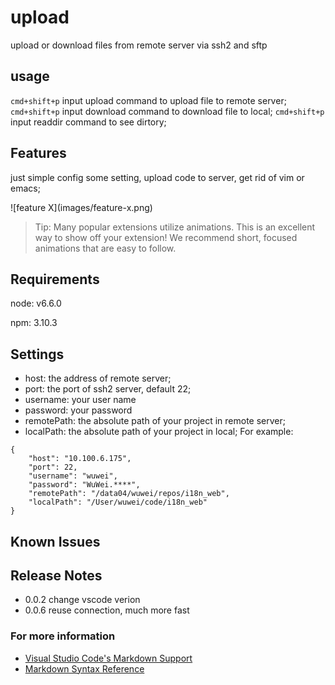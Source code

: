 # upload

upload or download files from remote server via ssh2 and sftp

## usage

`cmd+shift+p` input upload command to upload file to remote server;
`cmd+shift+p` input download command to download file to local;
`cmd+shift+p` input readdir command to see dirtory;

## Features

just simple config some setting, upload code to server, get rid of vim or emacs;

\!\[feature X\]\(images/feature-x.png\)

> Tip: Many popular extensions utilize animations. This is an excellent way to show off your extension! We recommend short, focused animations that are easy to follow.

## Requirements

node: v6.6.0

npm: 3.10.3

## Settings

* host: the address of remote server;
* port: the port of ssh2 server, default 22;
* username: your user name
* password: your password
* remotePath: the absolute path of your project in remote server;
* localPath: the absolute path of your project in local;
For example:

```
{
    "host": "10.100.6.175",
    "port": 22,
    "username": "wuwei",
    "password": "WuWei.****",
    "remotePath": "/data04/wuwei/repos/i18n_web",
    "localPath": "/User/wuwei/code/i18n_web"
}
```

## Known Issues

## Release Notes

* 0.0.2 change vscode verion
* 0.0.6 reuse connection, much more fast
### For more information

* [Visual Studio Code's Markdown Support](http://code.visualstudio.com/docs/languages/markdown)
* [Markdown Syntax Reference](https://help.github.com/articles/markdown-basics/)


